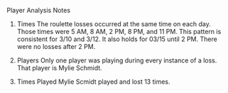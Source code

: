 Player Analysis Notes

1) Times
		The roulette losses occurred at the same time on each day.  Those times were 5 AM, 8 AM, 2 PM, 8 PM, and 11 PM.  This pattern is consistent for 3/10 and 3/12.  It also holds for 03/15 until 2 PM.  There were no losses after 2 PM.

2) Players
		Only one player was playing during every instance of a loss.  That player is Mylie Schmidt.

3) Times Played
		Mylie Scmidt played and lost 13 times.  


